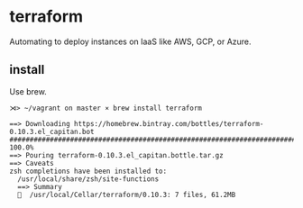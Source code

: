 # terraform
Automating to deploy instances on IaaS like AWS, GCP, or Azure.

## install
Use brew.

```
⋊> ~/vagrant on master ⨯ brew install terraform

==> Downloading https://homebrew.bintray.com/bottles/terraform-0.10.3.el_capitan.bot
######################################################################## 100.0%
==> Pouring terraform-0.10.3.el_capitan.bottle.tar.gz
==> Caveats
zsh completions have been installed to:
  /usr/local/share/zsh/site-functions
  ==> Summary
  🍺  /usr/local/Cellar/terraform/0.10.3: 7 files, 61.2MB
```

